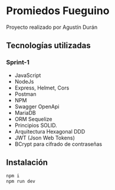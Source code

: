 # Promiedos Fueguino

Proyecto realizado por Agustín Durán

## Tecnologías utilizadas

### Sprint-1
* JavaScript
* NodeJs
* Express, Helmet, Cors
* Postman
* NPM
* Swagger OpenApi
* MariaDB
* ORM Sequelize
* Principios SOLID.
* Arquitectura Hexagonal DDD
* JWT (Json Web Tokens)
* BCrypt para cifrado de contraseñas

## Instalación

```bash
npm i
npm run dev
```